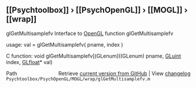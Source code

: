 ## [[Psychtoolbox]] &#8250; [[PsychOpenGL]] &#8250; [[MOGL]] &#8250; [[wrap]]

glGetMultisamplefv  Interface to [OpenGL](OpenGL) function glGetMultisamplefv  
  
usage:  val = glGetMultisamplefv( pname, index )  
  
C function:  void glGetMultisamplefv[(GLenum]((GLenum) pname, [GLuint](GLuint) index, [GLfloat](GLfloat)\* val)  




<div class="code_header" style="text-align:right;">
  <span style="float:left;">Path&nbsp;&nbsp;</span> <span class="counter">Retrieve <a href=
  "https://raw.github.com/Psychtoolbox-3/Psychtoolbox-3/beta/Psychtoolbox/PsychOpenGL/MOGL/wrap/glGetMultisamplefv.m">current version from GitHub</a> | View <a href=
  "https://github.com/Psychtoolbox-3/Psychtoolbox-3/commits/beta/Psychtoolbox/PsychOpenGL/MOGL/wrap/glGetMultisamplefv.m">changelog</a></span>
</div>
<div class="code">
  <code>Psychtoolbox/PsychOpenGL/MOGL/wrap/glGetMultisamplefv.m</code>
</div>

